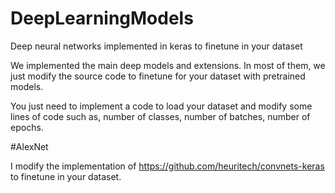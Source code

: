 # DeepLearningModels
 Deep neural networks implemented in keras to finetune in your dataset
 
 We implemented the main deep models and extensions. In most of them, we just modify the source code to finetune for your dataset with pretrained models.
 
 You just need to implement a code to load your dataset and modify some lines of code such as, number of classes, number of batches, number of epochs.
 
 
 #AlexNet
 
 I modify the implementation of https://github.com/heuritech/convnets-keras to finetune in your dataset.
 

 
 
